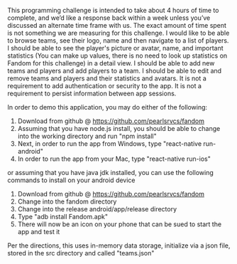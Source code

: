 This programming challenge is intended to take about 4 hours of time to complete, and we’d like a
response back within a week unless you’ve discussed an alternate time frame with us. The exact
amount of time spent is not something we are measuring for this challenge.
I would like to be able to browse teams, see their logo, name and then navigate to a list of players.
I should be able to see the player's picture or avatar, name, and important statistics (You can make
up values, there is no need to look up statistics on Fandom for this challenge) in a detail view.
I should be able to add new teams and players and add players to a team.
I should be able to edit and remove teams and players and their statistics and avatars.
It is not a requirement to add authentication or security to the app.
It is not a requirement to persist information between app sessions.

In order to demo this application, you may do either of the following:
1) Download from github @ https://github.com/pearlsrvcs/fandom
2) Assuming that you have node.js install, you should be able to change into the working directory and run "npm install"
3) Next, in order to run the app from Windows, type "react-native run-android"
4) In order to run the app from your Mac, type "react-native run-ios"

or assuming that you have java jdk installed, you can use the following commands to install on your android device
1) Download from github @ https://github.com/pearlsrvcs/fandom
2) Change into the fandom directory
3) Change into the release android/app/release directory
4) Type "adb install Fandom.apk"
5) There will now be an icon on your phone that can be sued to start the app and test it

Per the directions, this uses in-memory data storage, initialize via a json file, stored in the src directory and called "teams.json"
